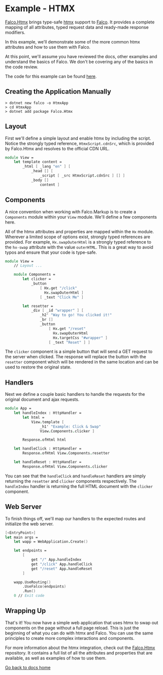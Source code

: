 # Example - HTMX

[Falco.Htmx](https://github.com/FalcoFramework/Falco.Htmx) brings type-safe [htmx](https://htmx.org/) support to [Falco](https://github.com/FalcoFramework/Falco). It provides a complete mapping of all attributes, typed request data and ready-made response modifiers.

In this example, we'll demonstrate some of the more common htmx attributes and how to use them with Falco.

At this point, we'll assume you have reviewed the docs, other examples and understand the basics of Falco. We don't be covering any of the basics in the code review.

The code for this example can be found [here](https://github.com/FalcoFramework/Falco/tree/master/examples/Htmx).

## Creating the Application Manually

```shell
> dotnet new falco -o HtmxApp
> cd HtmxApp
> dotnet add package Falco.Htmx
```

## Layout

First we'll define a simple layout and enable htmx by including the script. Notice the strongly typed reference, `HtmxScript.cdnSrc`, which is provided by Falco.Htmx and resolves to the official CDN URL.

```fsharp
module View =
    let template content =
        _html [ _lang "en" ] [
            _head [] [
                _script [ _src HtmxScript.cdnSrc ] [] ]
            _body []
                content ]
```

## Components

A nice convention when working with Falco.Markup is to create a `Components` module within your `View` module. We'll define a few components here.

All of the htmx attributes and properties are mapped within the `Hx` module. Wherever a limited scope of options exist, strongly typed references are provided. For example, `Hx.swapOuterHtml` is a strongly typed reference to the `hx-swap` attribute with the value `outerHTML`. This is a great way to avoid typos and ensure that your code is type-safe.

```fsharp
module View =
    // Layout ...

    module Components =
        let clicker =
            _button
                [ Hx.get "/click"
                  Hx.swapOuterHtml ]
                [ _text "Click Me" ]

        let resetter =
            _div [ _id "wrapper" ] [
                _h2' "Way to go! You clicked it!"
                _br []
                _button
                    [ Hx.get "/reset"
                      Hx.swapOuterHtml
                      Hx.targetCss "#wrapper" ]
                    [ _text "Reset" ] ]
```

The `clicker` component is a simple button that will send a GET request to the server when clicked. The response will replace the button with the `resetter` component which will be rendered in the same location and can be used to restore the original state.

## Handlers

Next we define a couple basic handlers to handle the requests for the original document and ajax requests.

```fsharp
module App =
    let handleIndex : HttpHandler =
        let html =
            View.template [
                _h1' "Example: Click & Swap"
                View.Components.clicker ]

        Response.ofHtml html

    let handleClick : HttpHandler =
        Response.ofHtml View.Components.resetter

    let handleReset : HttpHandler =
        Response.ofHtml View.Components.clicker
```

You can see that the `handleClick` and `handleReset` handlers are simply returning the `resetter` and `clicker` components respectively. The `handleIndex` handler is returning the full HTML document with the `clicker` component.

## Web Server

To finish things off, we'll map our handlers to the expected routes and initialize the web server.

```fsharp
[<EntryPoint>]
let main args =
    let wapp = WebApplication.Create()

    let endpoints =
        [
            get "/" App.handleIndex
            get "/click" App.handleClick
            get "/reset" App.handleReset
        ]

    wapp.UseRouting()
        .UseFalco(endpoints)
        .Run()
    0 // Exit code
```

## Wrapping Up

That's it! You now have a simple web application that uses htmx to swap out components on the page without a full page reload. This is just the beginning of what you can do with htmx and Falco. You can use the same principles to create more complex interactions and components.

For more information about the htmx integration, check out the [Falco.Htmx](https://github.com/FalcoFramework/Falco.Htmx) repository. It contains a full list of all the attributes and properties that are available, as well as examples of how to use them.

[Go back to docs home](/docs)
